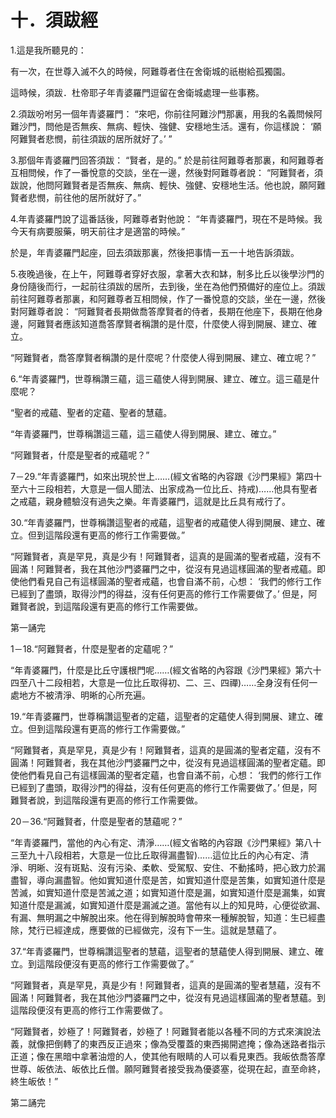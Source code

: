 # 十．須跋經

1.這是我所聽見的：

有一次，在世尊入滅不久的時候，阿難尊者住在舍衛城的祇樹給孤獨園。

這時候，須跋．杜帝耶子年青婆羅門逗留在舍衛城處理一些事務。

2.須跋吩咐另一個年青婆羅門： “來吧，你前往阿難沙門那裏，用我的名義問候阿難沙門，問他是否無疾、無病、輕快、強健、安穩地生活。還有，你這樣說： ‘願阿難賢者悲憫，前往須跋的居所就好了。’ ”

3.那個年青婆羅門回答須跋： “賢者，是的。” 於是前往阿難尊者那裏，和阿難尊者互相問候，作了一番悅意的交談，坐在一邊，然後對阿難尊者說： “阿難賢者，須跋說，他問阿難賢者是否無疾、無病、輕快、強健、安穩地生活。他也說，願阿難賢者悲憫，前往他的居所就好了。”

4.年青婆羅門說了這番話後，阿難尊者對他說： “年青婆羅門，現在不是時候。我今天有病要服藥，明天前往才是適當的時候。”

於是，年青婆羅門起座，回去須跋那裏，然後把事情一五一十地告訴須跋。

5.夜晚過後，在上午，阿難尊者穿好衣服，拿著大衣和缽，制多比丘以後學沙門的身份隨後而行，一起前往須跋的居所，去到後，坐在為他們預備好的座位上。須跋前往阿難尊者那裏，和阿難尊者互相問候，作了一番悅意的交談，坐在一邊，然後對阿難尊者說： “阿難賢者長期做喬答摩賢者的侍者，長期在他座下，長期在他身邊，阿難賢者應該知道喬答摩賢者稱讚的是什麼，什麼使人得到開展、建立、確立。

“阿難賢者，喬答摩賢者稱讚的是什麼呢？什麼使人得到開展、建立、確立呢？”

6.“年青婆羅門，世尊稱讚三蘊，這三蘊使人得到開展、建立、確立。這三蘊是什麼呢？

“聖者的戒蘊、聖者的定蘊、聖者的慧蘊。

“年青婆羅門，世尊稱讚這三蘊，這三蘊使人得到開展、建立、確立。”

“阿難賢者，什麼是聖者的戒蘊呢？”

7－29.“年青婆羅門，如來出現於世上……(經文省略的內容跟《沙門果經》第四十至六十三段相若，大意是一個人聞法、出家成為一位比丘、持戒)……他具有聖者之戒蘊，親身體驗沒有過失之樂。年青婆羅門，這就是比丘具有戒行了。

30.“年青婆羅門，世尊稱讚這聖者的戒蘊，這聖者的戒蘊使人得到開展、建立、確立。但到這階段還有更高的修行工作需要做。”

“阿難賢者，真是罕見，真是少有！阿難賢者，這真的是圓滿的聖者戒蘊，沒有不圓滿！阿難賢者，我在其他沙門婆羅門之中，從沒有見過這樣圓滿的聖者戒蘊。即使他們看見自己有這樣圓滿的聖者戒蘊，也會自滿不前，心想： ‘我們的修行工作已經到了盡頭，取得沙門的得益，沒有任何更高的修行工作需要做了。’ 但是，阿難賢者說，到這階段還有更高的修行工作需要做。

第一誦完

1－18.“阿難賢者，什麼是聖者的定蘊呢？”

“年青婆羅門，什麼是比丘守護根門呢……(經文省略的內容跟《沙門果經》第六十四至八十二段相若，大意是一位比丘取得初、二、三、四禪)……全身沒有任何一處地方不被清淨、明晰的心所充遍。

19.“年青婆羅門，世尊稱讚這聖者的定蘊，這聖者的定蘊使人得到開展、建立、確立。但到這階段還有更高的修行工作需要做。”

“阿難賢者，真是罕見，真是少有！阿難賢者，這真的是圓滿的聖者定蘊，沒有不圓滿！阿難賢者，我在其他沙門婆羅門之中，從沒有見過這樣圓滿的聖者定蘊。即使他們看見自己有這樣圓滿的聖者定蘊，也會自滿不前，心想： ‘我們的修行工作已經到了盡頭，取得沙門的得益，沒有任何更高的修行工作需要做了。’ 但是，阿難賢者說，到這階段還有更高的修行工作需要做。

20－36.“阿難賢者，什麼是聖者的慧蘊呢？”

“年青婆羅門，當他的內心有定、清淨……(經文省略的內容跟《沙門果經》第八十三至九十八段相若，大意是一位比丘取得漏盡智)……這位比丘的內心有定、清淨、明晰、沒有斑點、沒有污染、柔軟、受駕馭、安住、不動搖時，把心致力於漏盡智，導向漏盡智。他如實知道什麼是苦，如實知道什麼是苦集，如實知道什麼是苦滅，如實知道什麼是苦滅之道；如實知道什麼是漏，如實知道什麼是漏集，如實知道什麼是漏滅，如實知道什麼是漏滅之道。當他有以上的知見時，心便從欲漏、有漏、無明漏之中解脫出來。他在得到解脫時會帶來一種解脫智，知道：生已經盡除，梵行已經達成，應要做的已經做完，沒有下一生。這就是慧蘊了。

37.“年青婆羅門，世尊稱讚這聖者的慧蘊，這聖者的慧蘊使人得到開展、建立、確立。到這階段便沒有更高的修行工作需要做了。”

“阿難賢者，真是罕見，真是少有！阿難賢者，這真的是圓滿的聖者慧蘊，沒有不圓滿！阿難賢者，我在其他沙門婆羅門之中，從沒有見過這樣圓滿的聖者慧蘊。到這階段便沒有更高的修行工作需要做了。

“阿難賢者，妙極了！阿難賢者，妙極了！阿難賢者能以各種不同的方式來演說法義，就像把倒轉了的東西反正過來；像為受覆蓋的東西揭開遮掩；像為迷路者指示正道；像在黑暗中拿著油燈的人，使其他有眼睛的人可以看見東西。我皈依喬答摩世尊、皈依法、皈依比丘僧。願阿難賢者接受我為優婆塞，從現在起，直至命終，終生皈依！”

第二誦完 

